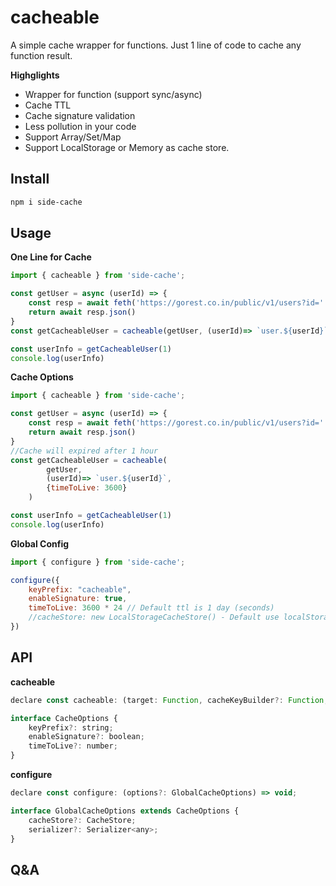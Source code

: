 # cacheable
A simple cache wrapper for functions. Just 1 line of code to cache any function result.

**Highglights**
- Wrapper for function (support sync/async)
- Cache TTL
- Cache signature validation
- Less pollution in your code
- Support Array/Set/Map
- Support LocalStorage or Memory as cache store.


## Install
```bash
npm i side-cache
```


## Usage

**One Line for Cache**
```javascript
import { cacheable } from 'side-cache';

const getUser = async (userId) => {
    const resp = await feth('https://gorest.co.in/public/v1/users?id=' + userId);
    return await resp.json()
}
const getCacheableUser = cacheable(getUser, (userId)=> `user.${userId}`)

const userInfo = getCacheableUser(1)
console.log(userInfo)
```


**Cache Options**
```javascript
import { cacheable } from 'side-cache';

const getUser = async (userId) => {
    const resp = await feth('https://gorest.co.in/public/v1/users?id=' + userId);
    return await resp.json()
}
//Cache will expired after 1 hour
const getCacheableUser = cacheable(
        getUser, 
        (userId)=> `user.${userId}`, 
        {timeToLive: 3600}
    )

const userInfo = getCacheableUser(1)
console.log(userInfo)
```

**Global Config**
```javascript
import { configure } from 'side-cache';

configure({
    keyPrefix: "cacheable",
    enableSignature: true,
    timeToLive: 3600 * 24 // Default ttl is 1 day (seconds)
    //cacheStore: new LocalStorageCacheStore() - Default use localStorange as storage.
})

```

## API
**cacheable**
```javascript
declare const cacheable: (target: Function, cacheKeyBuilder?: Function, options?: CacheOptions) => any;

interface CacheOptions {
    keyPrefix?: string;
    enableSignature?: boolean;
    timeToLive?: number;
}
```
**configure**
```javascript
declare const configure: (options?: GlobalCacheOptions) => void;

interface GlobalCacheOptions extends CacheOptions {
    cacheStore?: CacheStore;
    serializer?: Serializer<any>;
}
```


## Q&A
